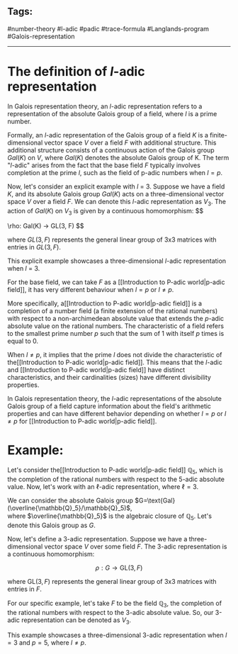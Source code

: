 ## Tags:
#number-theory #l-adic #padic #trace-formula #Langlands-program #Galois-representation


---

# The definition of $l$-adic representation
In Galois representation theory, an $l$-adic representation refers to a representation of the absolute Galois group of a field, where $l$ is a prime number.

Formally, an $l$-adic representation of the Galois group of a field $K$ is a finite-dimensional vector space $V$ over a field $F$ with additional structure. This additional structure consists of a continuous action of the Galois group $Gal(K)$ on $V$, where $Gal(K)$ denotes the absolute Galois group of K. The term "$l$-adic" arises from the fact that the base field $F$ typically involves completion at the prime $l$, such as the field of p-adic numbers when $l = p$.

Now, let's consider an explicit example with $l$ = 3. Suppose we have a field $K$, and its absolute Galois group $Gal(K)$ acts on a three-dimensional vector space $V$ over a field $F$. We can denote this $l$-adic representation as $V_{3}$. The action of $Gal(K)$ on $V_3$ is given by a continuous homomorphism:
$$

\rho: Gal(K) -> GL(3, F)
$$

where $GL(3, F)$ represents the general linear group of 3x3 matrices with entries in $GL(3, F)$.

This explicit example showcases a three-dimensional $l$-adic representation when $l$ = 3.

For the base field, we can take $F$ as a [[Introduction to P-adic world|p-adic field]], it has very different behaviour when $l=p$ or $l\not=p$.

More specifically, a[[Introduction to P-adic world|p-adic field]] is a completion of a number field (a finite extension of the rational numbers) with respect to a non-archimedean absolute value that extends the $p$-adic absolute value on the rational numbers. The characteristic of a field refers to the smallest prime number $p$ such that the sum of 1 with itself $p$ times is equal to 0.

When $l \neq p$, it implies that the prime $l$ does not divide the characteristic of the[[Introduction to P-adic world|p-adic field]]. This means that the $l$-adic and [[Introduction to P-adic world|p-adic field]] have distinct characteristics, and their cardinalities (sizes) have different divisibility properties.

In Galois representation theory, the $l$-adic representations of the absolute Galois group of a field capture information about the field's arithmetic properties and can have different behavior depending on whether $l = p$ or $l \neq p$ for [[Introduction to P-adic world|p-adic field]].

# Example:
Let's consider the[[Introduction to P-adic world|p-adic field]] $\mathbb{Q}_5$, which is the completion of the rational numbers with respect to the $5$-adic absolute value. Now, let's work with an $\ell$-adic representation, where $\ell=3$.

We can consider the absolute Galois group $G=\text{Gal}(\overline{\mathbb{Q}_5}/\mathbb{Q}_5)$, where $\overline{\mathbb{Q}_5}$ is the algebraic closure of $\mathbb{Q}_5$. Let's denote this Galois group as $G$.

Now, let's define a 3-adic representation. Suppose we have a three-dimensional vector space $V$ over some field $F$. The $3$-adic representation is a continuous homomorphism:

$$  
\rho : G \to \text{GL}(3, F)  
$$

where $\text{GL}(3, F)$ represents the general linear group of 3x3 matrices with entries in $F$.

For our specific example, let's take $F$ to be the field $\mathbb{Q}_3$, the completion of the rational numbers with respect to the $3$-adic absolute value. So, our 3-adic representation can be denoted as $V_3$.

This example showcases a three-dimensional 3-adic representation when $l=3$ and $p=5$, where $l \neq p$.